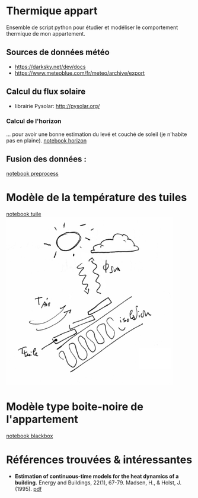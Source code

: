 # Thermique appart
Ensemble de script python pour étudier et modéliser le comportement thermique de mon appartement.


## Sources de données météo
 * https://darksky.net/dev/docs
 * https://www.meteoblue.com/fr/meteo/archive/export
 
 
## Calcul du flux solaire
 * librairie Pysolar: http://pysolar.org/
 
### Calcul de l'horizon
... pour avoir une bonne estimation du levé et couché de soleil (je n'habite pas en plaine).
[notebook horizon](./ombres_montagnes.ipynb)

## Fusion des données : 
[notebook preprocess](./get_data_and_preprocess.ipynb)


# Modèle de la température des tuiles
[notebook tuile](./Model02_tuile.ipynb)
<img src="./images/sch_model02.jpg" width="450px" alt='schema mod02' />


# Modèle type boite-noire de l'appartement
[notebook blackbox](./BlackBoxModel02.ipynb)



# Références trouvées & intéressantes

* **Estimation of continuous-time models for the heat dynamics of a building.** Energy and Buildings, 22(1), 67-79. Madsen, H., & Holst, J. (1995). [pdf](http://henrikmadsen.org/wp-content/uploads/2014/05/Journal_article_-_1995_-_Estimation_of_continuous-time_models_for_the_heat_dynamics_of_a_building.pdf)


